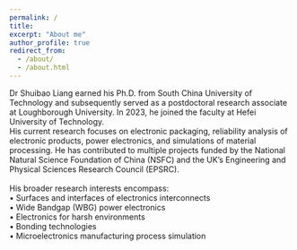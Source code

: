 ```yaml
---
permalink: /
title: 
excerpt: "About me"
author_profile: true
redirect_from: 
  - /about/
  - /about.html
---
```


 


Dr Shuibao Liang earned his Ph.D. from South China University of Technology and subsequently served as a postdoctoral research associate at Loughborough University. In 2023, he joined the faculty at Hefei University of Technology.
<br> 
His current research focuses on electronic packaging, reliability analysis of electronic products, power electronics, and simulations of material processing. He has contributed to multiple projects funded by the National Natural Science Foundation of China (NSFC) and the UK’s Engineering and Physical Sciences Research Council (EPSRC).
<br>
<br>
His broader research interests encompass: 
<br>
          • Surfaces and interfaces of electronics interconnects    
          • Wide Bandgap (WBG) power electronics   
          • Electronics for harsh environments  
          • Bonding technologies       
          • Microelectronics manufacturing process simulation  





